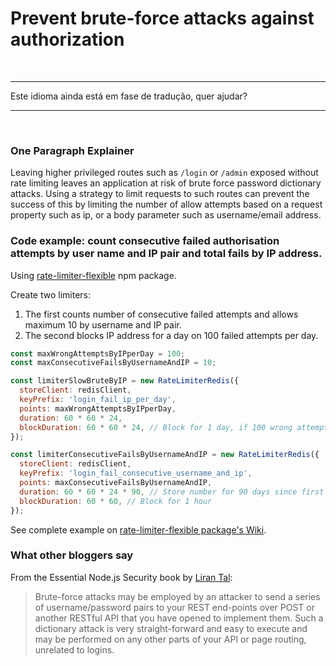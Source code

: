 # Prevent brute-force attacks against authorization

<br/>

---

Este idioma ainda está em fase de tradução, quer ajudar?

---

<br/>

### One Paragraph Explainer

Leaving higher privileged routes such as `/login` or `/admin` exposed without rate limiting leaves an application at risk of brute force password dictionary attacks. Using a strategy to limit requests to such routes can prevent the success of this by limiting the number of allow attempts based on a request property such as ip, or a body parameter such as username/email address.

### Code example: count consecutive failed authorisation attempts by user name and IP pair and total fails by IP address.

Using [rate-limiter-flexible](https://www.npmjs.com/package/rate-limiter-flexible) npm package.

Create two limiters: 
1. The first counts number of consecutive failed attempts and allows maximum 10 by username and IP pair. 
2. The second blocks IP address for a day on 100 failed attempts per day.

```javascript
const maxWrongAttemptsByIPperDay = 100;
const maxConsecutiveFailsByUsernameAndIP = 10;

const limiterSlowBruteByIP = new RateLimiterRedis({
  storeClient: redisClient,
  keyPrefix: 'login_fail_ip_per_day',
  points: maxWrongAttemptsByIPperDay,
  duration: 60 * 60 * 24,
  blockDuration: 60 * 60 * 24, // Block for 1 day, if 100 wrong attempts per day
});

const limiterConsecutiveFailsByUsernameAndIP = new RateLimiterRedis({
  storeClient: redisClient,
  keyPrefix: 'login_fail_consecutive_username_and_ip',
  points: maxConsecutiveFailsByUsernameAndIP,
  duration: 60 * 60 * 24 * 90, // Store number for 90 days since first fail
  blockDuration: 60 * 60, // Block for 1 hour
});
```

See complete example on [rate-limiter-flexible package's Wiki](https://github.com/animir/node-rate-limiter-flexible/wiki/Overall-example#login-endpoint-protection).

### What other bloggers say

From the Essential Node.js Security book by [Liran Tal](https://leanpub.com/nodejssecurity):
> Brute-force attacks may be employed by an attacker to send a series of username/password pairs to your REST end-points over POST or another RESTful API that you have opened to implement them. Such a dictionary attack is very straight-forward and easy to execute and may be performed on any other parts of your API or page routing, unrelated to logins.
